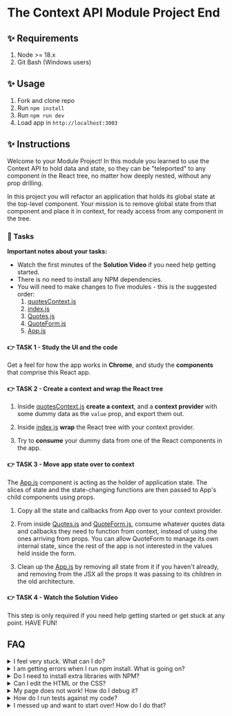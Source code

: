 # The Context API Module Project End

## ✨ Requirements

1. Node >= 18.x
2. Git Bash (Windows users)

## ✨ Usage

1. Fork and clone repo
2. Run `npm install`
3. Run `npm run dev`
4. Load app in `http://localhost:3003`

## ✨ Instructions

Welcome to your Module Project! In this module you learned to use the Context API to hold data and state, so they can be "teleported" to any component in the React tree, no matter how deeply nested, without any prop drilling.

In this project you will refactor an application that holds its global state at the top-level component. Your mission is to remove global state from that component and place it in context, for ready access from any component in the tree.

### 🥷 Tasks

**Important notes about your tasks:**

- Watch the first minutes of the **Solution Video** if you need help getting started.
- There is no need to install any NPM dependencies.
- You will need to make changes to five modules - this is the suggested order:
  1. [quotesContext.js](./frontend/context/quotesContext.js)
  2. [index.js](./frontend/index.js)
  3. [Quotes.js](./frontend/components/Quotes.js)
  4. [QuoteForm.js](./frontend/components/QuoteForm.js)
  5. [App.js](./frontend/components/App.js)

#### 👉 TASK 1 - Study the UI and the code

Get a feel for how the app works in **Chrome**, and study the **components** that comprise this React app.

#### 👉 TASK 2 - Create a context and wrap the React tree

1. Inside [quotesContext.js](./frontend/context/quotesContext.js) **create a context**, and a **context provider** with some dummy data as the `value` prop, and export them out.

2. Inside [index.js](./frontend/index.js) **wrap** the React tree with your context provider.

3. Try to **consume** your dummy data from one of the React components in the app.

#### 👉 TASK 3 - Move app state over to context

The [App.js](./frontend/components/App.js) component is acting as the holder of application state. The slices of state and the state-changing functions are then passed to App's child components using props.

1. Copy all the state and callbacks from App over to your context provider.

2. From inside [Quotes.js](./frontend/components/Quotes.js) and [QuoteForm.js](./frontend/components/QuoteForm.js), consume whatever quotes data and callbacks they need to function from context, instead of using the ones arriving from props. You can allow QuoteForm to manage its own internal state, since the rest of the app is not interested in the values held inside the form.

3. Clean up the [App.js](./frontend/components/App.js) by removing all state from it if you haven't already, and removing from the JSX all the props it was passing to its children in the old architecture.

#### 👉 TASK 4 - Watch the Solution Video

This step is only required if you need help getting started or get stuck at any point. HAVE FUN!

## FAQ

<details>
  <summary>I feel very stuck. What can I do?</summary>

Check out the Solution Video for this project in your learning platform. In it, an industry expert will walk you through their thinking in detail while they solve the tasks. The Solution Videos are highly recommended even if you are not stuck: you will learn lots of tricks.

</details>

<details>
  <summary>I am getting errors when I run npm install. What is going on?</summary>

This project requires Node to be correctly installed on your computer to work. Sometimes Node can be installed but misconfigured. Try deleting `node_modules` and running `npm install`. If that fails, try deleting both `node_modules` and `package-lock.json` before reinstalling. If all fails, please request support!

</details>

<details>
  <summary>Do I need to install extra libraries with NPM?</summary>

No. Everything you need should be installed already.

</details>

<details>
  <summary>Can I edit the HTML or the CSS?</summary>

You can edit the CSS of the project to give it a personal touch so you can add it to your portfolio, but only after you've finished your tasks!

</details>

<details>
  <summary>My page does not work! How do I debug it?</summary>

Remember to use console.logs and breakpoints to troubleshoot your code. Do not panic if you see errors in the console, just read them carefully looking for clues.

</details>

<details>
  <summary>How do I run tests against my code?</summary>

There are no automatic tests in this project. Feel free to write some, though! All necessary libraries are installed.

</details>

<details>
  <summary>I messed up and want to start over! How do I do that?</summary>

Do NOT delete your repository from GitHub! Instead, commit frequently as you work. This in practice creates restore points. If you find yourself in a mess, use git reset --hard to simply discard all changes to your code since your last commit. If you are dead-set on restarting the challenge from scratch, you can do this with Git as well. Research how to reset --hard to a specific commit.

</details>
